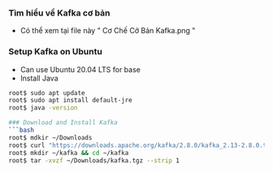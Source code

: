 ### Tìm hiểu về Kafka cơ bản
* Có thể xem tại file này " Cơ Chế Cở Bản Kafka.png "

### Setup Kafka on Ubuntu 
* Can use Ubuntu 20.04 LTS for base
* Install Java

```bash
root$ sudo apt update
root$ sudo apt install default-jre
root$ java -version

### Download and Install Kafka
```bash
root$ mdkir ~/Downloads
root$ curl "https://downloads.apache.org/kafka/2.8.0/kafka_2.13-2.8.0.tgz" -o ~/Downloads/kafka.tgz
root$ mkdir ~/kafka && cd ~/kafka
root$ tar -xvzf ~/Downloads/kafka.tgz --strip 1
